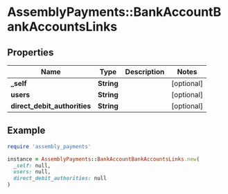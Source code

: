 # AssemblyPayments::BankAccountBankAccountsLinks

## Properties

| Name | Type | Description | Notes |
| ---- | ---- | ----------- | ----- |
| **_self** | **String** |  | [optional] |
| **users** | **String** |  | [optional] |
| **direct_debit_authorities** | **String** |  | [optional] |

## Example

```ruby
require 'assembly_payments'

instance = AssemblyPayments::BankAccountBankAccountsLinks.new(
  _self: null,
  users: null,
  direct_debit_authorities: null
)
```

